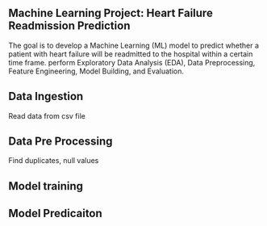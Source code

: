 ## Machine Learning Project: Heart Failure Readmission Prediction

The goal is to develop a Machine Learning (ML) model to predict whether a patient with heart failure will be readmitted to the hospital within a certain time frame. perform Exploratory Data Analysis (EDA), Data Preprocessing, Feature Engineering, Model Building, and Evaluation.


## Data Ingestion
Read data from csv file

## Data Pre Processing
Find duplicates, null values

## Model training 

## Model Predicaiton

